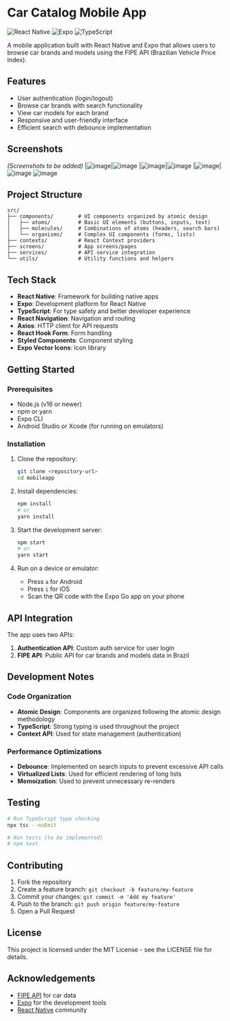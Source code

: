 # Car Catalog Mobile App

![React Native](https://img.shields.io/badge/React%20Native-0.79.3-blue)
![Expo](https://img.shields.io/badge/Expo-53.0.11-blue)
![TypeScript](https://img.shields.io/badge/TypeScript-5.8.3-blue)

A mobile application built with React Native and Expo that allows users to browse car brands and models using the FIPE API (Brazilian Vehicle Price Index).

## Features

- User authentication (login/logout)
- Browse car brands with search functionality
- View car models for each brand
- Responsive and user-friendly interface
- Efficient search with debounce implementation

## Screenshots

*(Screenshots to be added)*
|![image](https://github.com/user-attachments/assets/a8a63515-6cb8-46e5-b5b7-7f77fd719230)|![image](https://github.com/user-attachments/assets/f8a55fda-1a08-498b-ab27-3b90b94f840f)
|![image](https://github.com/user-attachments/assets/e47a17c0-4606-4cda-aa29-8ef8cc960ef5)|![image](https://github.com/user-attachments/assets/ebd7a869-6e7e-45eb-b3f3-46651bfee9b2)
|![image](https://github.com/user-attachments/assets/e573c40f-a3c3-4cc5-bb83-a43452159966)|![image](https://github.com/user-attachments/assets/be9ff0d9-7b35-4d84-8491-1eb5c21213f6)
![image](https://github.com/user-attachments/assets/13081bd4-4c6a-45f8-b295-5277fe2aa000)


## Project Structure

```
src/
├── components/        # UI components organized by atomic design
│   ├── atoms/         # Basic UI elements (buttons, inputs, text)
│   ├── molecules/     # Combinations of atoms (headers, search bars)
│   └── organisms/     # Complex UI components (forms, lists)
├── contexts/          # React Context providers
├── screens/           # App screens/pages
├── services/          # API service integration
└── utils/             # Utility functions and helpers
```

## Tech Stack

- **React Native**: Framework for building native apps
- **Expo**: Development platform for React Native
- **TypeScript**: For type safety and better developer experience
- **React Navigation**: Navigation and routing
- **Axios**: HTTP client for API requests
- **React Hook Form**: Form handling
- **Styled Components**: Component styling
- **Expo Vector Icons**: Icon library

## Getting Started

### Prerequisites

- Node.js (v16 or newer)
- npm or yarn
- Expo CLI
- Android Studio or Xcode (for running on emulators)

### Installation

1. Clone the repository:
   ```bash
   git clone <repository-url>
   cd mobileapp
   ```

2. Install dependencies:
   ```bash
   npm install
   # or
   yarn install
   ```

3. Start the development server:
   ```bash
   npm start
   # or
   yarn start
   ```

4. Run on a device or emulator:
   - Press `a` for Android
   - Press `i` for iOS
   - Scan the QR code with the Expo Go app on your phone

## API Integration

The app uses two APIs:
1. **Authentication API**: Custom auth service for user login
2. **FIPE API**: Public API for car brands and models data in Brazil

## Development Notes

### Code Organization

- **Atomic Design**: Components are organized following the atomic design methodology
- **TypeScript**: Strong typing is used throughout the project
- **Context API**: Used for state management (authentication)

### Performance Optimizations

- **Debounce**: Implemented on search inputs to prevent excessive API calls
- **Virtualized Lists**: Used for efficient rendering of long lists
- **Memoization**: Used to prevent unnecessary re-renders

## Testing

```bash
# Run TypeScript type checking
npx tsc --noEmit

# Run tests (to be implemented)
# npm test
```

## Contributing

1. Fork the repository
2. Create a feature branch: `git checkout -b feature/my-feature`
3. Commit your changes: `git commit -m 'Add my feature'`
4. Push to the branch: `git push origin feature/my-feature`
5. Open a Pull Request

## License

This project is licensed under the MIT License - see the LICENSE file for details.

## Acknowledgements

- [FIPE API](https://deividfortuna.github.io/fipe/) for car data
- [Expo](https://expo.dev/) for the development tools
- [React Native](https://reactnative.dev/) community 
